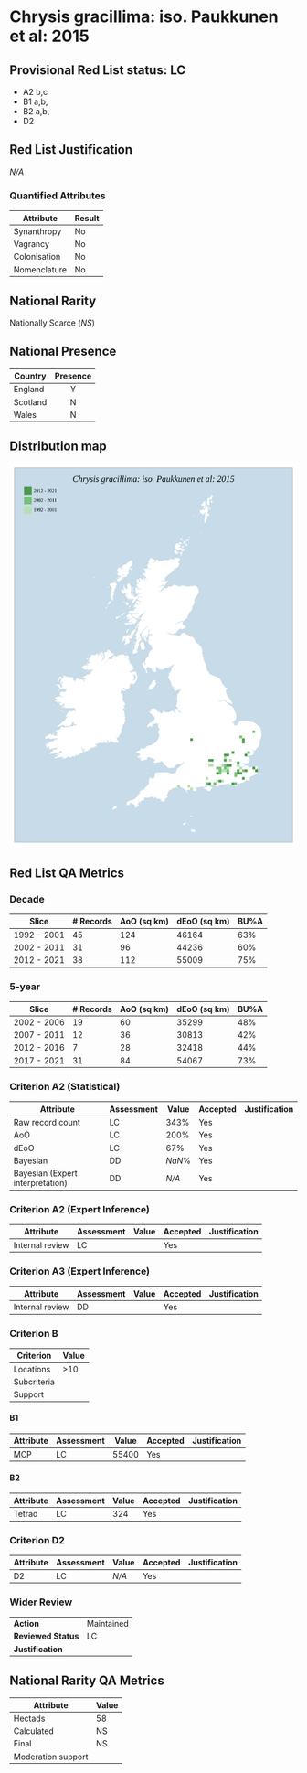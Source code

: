 # Chrysis gracillima: iso. Paukkunen et al: 2015

## Provisional Red List status: LC
- A2 b,c
- B1 a,b, 
- B2 a,b, 
- D2

## Red List Justification
*N/A*
### Quantified Attributes
|Attribute|Result|
|---|---|
|Synanthropy|No|
|Vagrancy|No|
|Colonisation|No|
|Nomenclature|No|


## National Rarity
Nationally Scarce (*NS*)

## National Presence
|Country|Presence
|---|:-:|
|England|Y|
|Scotland|N|
|Wales|N|


## Distribution map
![](../map/194.svg)

## Red List QA Metrics
### Decade
| Slice | # Records | AoO (sq km) | dEoO (sq km) |BU%A |
|---|---|---|---|---|
|1992 - 2001|45|124|46164|63%|
|2002 - 2011|31|96|44236|60%|
|2012 - 2021|38|112|55009|75%|
### 5-year
| Slice | # Records | AoO (sq km) | dEoO (sq km) |BU%A |
|---|---|---|---|---|
|2002 - 2006|19|60|35299|48%|
|2007 - 2011|12|36|30813|42%|
|2012 - 2016|7|28|32418|44%|
|2017 - 2021|31|84|54067|73%|
### Criterion A2 (Statistical)
|Attribute|Assessment|Value|Accepted|Justification
|---|---|---|---|---|
|Raw record count|LC|343%|Yes||
|AoO|LC|200%|Yes||
|dEoO|LC|67%|Yes||
|Bayesian|DD|*NaN*%|Yes||
|Bayesian (Expert interpretation)|DD|*N/A*|Yes||
### Criterion A2 (Expert Inference)
|Attribute|Assessment|Value|Accepted|Justification
|---|---|---|---|---|
|Internal review|LC||Yes||
### Criterion A3 (Expert Inference)
|Attribute|Assessment|Value|Accepted|Justification
|---|---|---|---|---|
|Internal review|DD||Yes||
### Criterion B
|Criterion| Value|
|---|---|
|Locations|>10|
|Subcriteria||
|Support||
#### B1
|Attribute|Assessment|Value|Accepted|Justification
|---|---|---|---|---|
|MCP|LC|55400|Yes||
#### B2
|Attribute|Assessment|Value|Accepted|Justification
|---|---|---|---|---|
|Tetrad|LC|324|Yes||
### Criterion D2
|Attribute|Assessment|Value|Accepted|Justification
|---|---|---|---|---|
|D2|LC|*N/A*|Yes||
### Wider Review
|  |  |
|---|---|
|**Action**|Maintained|
|**Reviewed Status**|LC|
|**Justification**||


## National Rarity QA Metrics
|Attribute|Value|
|---|---|
|Hectads|58|
|Calculated|NS|
|Final|NS|
|Moderation support||



